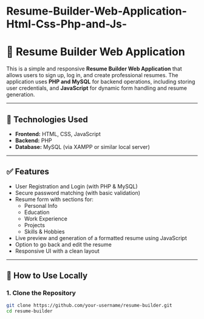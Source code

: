 # Resume-Builder-Web-Application-Html-Css-Php-and-Js-
# 🧾 Resume Builder Web Application

This is a simple and responsive **Resume Builder Web Application** that allows users to sign up, log in, and create professional resumes. The application uses **PHP and MySQL** for backend operations, including storing user credentials, and **JavaScript** for dynamic form handling and resume generation.

---

## 🔧 Technologies Used

- **Frontend:** HTML, CSS, JavaScript
- **Backend:** PHP
- **Database:** MySQL (via XAMPP or similar local server)

---

## ✅ Features

- User Registration and Login (with PHP & MySQL)
- Secure password matching (with basic validation)
- Resume form with sections for:
  - Personal Info
  - Education
  - Work Experience
  - Projects
  - Skills & Hobbies
- Live preview and generation of a formatted resume using JavaScript
- Option to go back and edit the resume
- Responsive UI with a clean layout

---

## 🚀 How to Use Locally

### 1. Clone the Repository
```bash
git clone https://github.com/your-username/resume-builder.git
cd resume-builder

